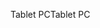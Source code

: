 <span data-ttu-id="dd19e-101">Tablet PC</span><span class="sxs-lookup"><span data-stu-id="dd19e-101">Tablet PC</span></span>